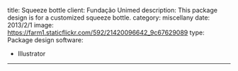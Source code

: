 title: Squeeze bottle
client: Fundação Unimed
description: This package design is for a customized squeeze bottle.
category: miscellany
date: 2013/2/1
image: https://farm1.staticflickr.com/592/21420096642_9c67629089
type: Package design
software:
- Illustrator
---
